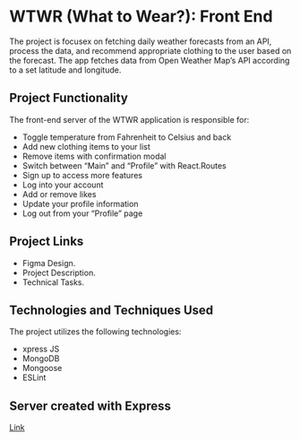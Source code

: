 # WTWR (What to Wear?): Front End

The project is focusex on fetching daily weather forecasts from an API, process the data, and recommend appropriate clothing to the user based on the forecast. The app fetches data from Open Weather Map’s API according to a set latitude and longitude.

## Project Functionality

The front-end server of the WTWR application is responsible for:

- Toggle temperature from Fahrenheit to Celsius and back
- Add new clothing items to your list
- Remove items with confirmation modal
- Switch between “Main” and “Profile” with React.Routes
- Sign up to access more features
- Log into your account
- Add or remove likes
- Update your profile information
- Log out from your “Profile” page

## Project Links

- Figma Design.
- Project Description.
- Technical Tasks.

## Technologies and Techniques Used

The project utilizes the following technologies:

- xpress JS
- MongoDB
- Mongoose
- ESLint

## Server created with Express

[Link](https://github.com/iankamar/se_project_express)
